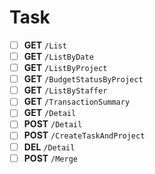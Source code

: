 # Task
- [ ] **GET** `/List`
- [ ] **GET** `/ListByDate`
- [ ] **GET** `/ListByProject`
- [ ] **GET** `/BudgetStatusByProject`
- [ ] **GET** `/ListByStaffer`
- [ ] **GET** `/TransactionSummary`
- [ ] **GET** `/Detail`
- [ ] **POST** `/Detail`
- [ ] **POST** `/CreateTaskAndProject`
- [ ] **DEL** `/Detail`
- [ ] **POST** `/Merge`